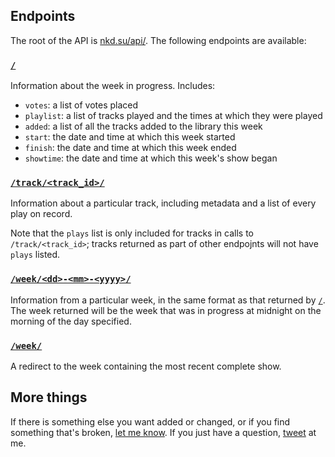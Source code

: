 ## Endpoints

The root of the API is [nkd.su/api/][api_root]. The following endpoints are
available:

### [`/`][api_root]

Information about the week in progress. Includes:

- `votes`: a list of votes placed
- `playlist`: a list of tracks played and the times at which they were played
- `added`: a list of all the tracks added to the library this week
- `start`: the date and time at which this week started
- `finish`: the date and time at which this week ended 
- `showtime`: the date and time at which this week's show began

### [`/track/<track_id>/`][eg_track]

Information about a particular track, including metadata and a list of every
play on record.

Note that the `plays` list is only included for tracks in calls to
`/track/<track_id>`; tracks returned as part of other endpojnts will not have
`plays` listed.

### [`/week/<dd>-<mm>-<yyyy>/`][eg_week]

Information from a particular week, in the same format as that returned by
[`/`][api_root]. The week returned will be the week that was in progress at
midnight on the morning of the day specified.

### [`/week/`][eg_latest_week]

A redirect to the week containing the most recent complete show.

## More things

If there is something else you want added or changed, or if you find something
that's broken, [let me know][new_issue]. If you just have a question,
[tweet][pester] at me.

[new_issue]: https://github.com/colons/nkdsu/issues/new
[api_root]: http://nkd.su/api/
[eg_track]: http://nkd.su/api/track/7C4D7B4B394E0E59/
[eg_latest_week]: http://nkd.su/api/week/
[eg_week]: http://nkd.su/api/week/12-01-2013/
[pester]: https://twitter.com/intent/tweet?text=%40mftb
